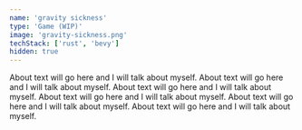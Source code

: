 ```yaml
---
name: 'gravity sickness'
type: 'Game (WIP)'
image: 'gravity-sickness.png'
techStack: ['rust', 'bevy']
hidden: true
---
```

About text will go here and I will talk about myself. About text will go here and I will talk about myself. About text will go here and I will talk about myself. About text will go here and I will talk about myself. About text will go here and I will talk about myself. About text will go here and I will talk about myself.
